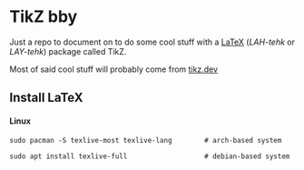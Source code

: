 # TikZ bby

Just a repo to document on to do some cool stuff with a
[LaTeX](https://www.latex.project.org) (*LAH-tehk* or *LAY-tehk*) package called
TikZ.

Most of said cool stuff will probably come from [tikz.dev](https://tikz.dev/)

## Install LaTeX

#### Linux
```
sudo pacman -S texlive-most texlive-lang        # arch-based system

sudo apt install texlive-full                   # debian-based system
```

